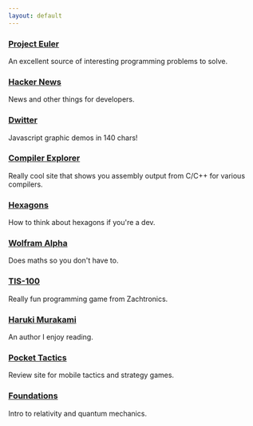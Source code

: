 ```yaml
---
layout: default
---
```


### [Project Euler](https://projecteuler.net)
An excellent source of interesting programming problems to solve.

### [Hacker News](https://news.ycombinator.com)
News and other things for developers.

### [Dwitter](https://www.dwitter.net)
Javascript graphic demos in 140 chars!

### [Compiler Explorer](https://godbolt.org)
Really cool site that shows you assembly output from C/C++ for various compilers.

### [Hexagons](https://www.redblobgames.com/grids/hexagons/)
How to think about hexagons if you're a dev.

### [Wolfram Alpha](https://www.wolframalpha.com)
Does maths so you don't have to.

### [TIS-100](http://www.zachtronics.com/tis-100/)
Really fun programming game from Zachtronics.

### [Haruki Murakami](http://www.harukimurakami.com)
An author I enjoy reading.

### [Pocket Tactics](https://www.pockettactics.com)
Review site for mobile tactics and strategy games.

### [Foundations](http://www.gregegan.net/FOUNDATIONS/)
Intro to relativity and quantum mechanics.


